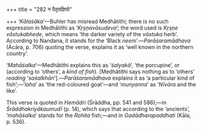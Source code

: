 +++
title = "282 न पैतृयज्ञियो"

+++
‘*Kālaśāka*’—Buhler has misread Medhātithi; there is no such expression
in Medhātithi as ‘*Kṛṣṇavāsudeva*’; the word used is *Kṛṣṇe
vāstukabhede*, which means ‘the darker variety of the *vāstuka* herb’.
According to Nandana, it stands for the ‘Black
*neem*’.—*Parāśaramādhava* (Ācāra, p. 706) quoting the verse, explains
it as ‘well known in the northern country’.

‘*Mahāśalka*’—Medhātithi explains this as ‘*śalyakā*’, ‘the porcupine’,
or (according to ‘others’, a *kind of fish*). \[Medhātithi says nothing
as to ‘others’ *reading ‘saśalkhān*’\].—*Parāśaramādhava* explains it as
‘a particular kind of fish’;—‘*loha*’ as ‘the red-coloured goat’—and
‘*munyanna*’ as ‘*Nīvāra* and the like’.

This verse is quoted in *Hemādri* (Śrāddha, pp. 541 and 586);—in
*Śrāddhakriyākaumudī* (p. 14), which says that according to the
‘ancients’, ‘*mahāśalka*’ stands for the *Rohita* fish;—and in
*Gadādharapaddhati* (Kāla, p. 536).



